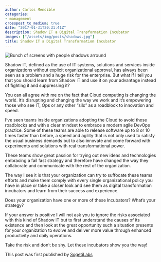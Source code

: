 ```yaml
---
author: Carlos Mendible
categories:
- management
crosspost_to_medium: true
date: "2017-01-31T20:31:41Z"
description: Shadow IT a Digital Transformation Incubator
images: ["/assets/img/posts/shadows.jpg"]
title: Shadow IT a Digital Transformation Incubator
---
```


![Bunch of screens with people shadows arround](/assets/img/posts/shadows.jpg)

Shadow IT, defined as the use of IT systems, solutions and services inside organizations without explicit organizational approval, has always been seen as a problem and a huge risk for the enterprise.
But what if I tell you that you should learn from Shadow IT and use it on your advantage instead of fighting it and suppressing it?

You can all agree with me on the fact that Cloud computing is changing the world. It’s disrupting and changing the way we work and it’s empowering those who see IT, Ops or any other “silo” as a roadblock to innovation and speed.

I’ve seen teams inside organizations adopting the Cloud to avoid those roadblocks and with a clear mindset to embrace a modern agile DevOps practice. Some of these teams are able to release software up to 8 or 10 times faster than before, a speed and agility that is not only used to satisfy the usual business demands but to also innovate and come forward with experiments and solutions with real transformational power.

These teams show great passion for trying out new ideas and technologies embracing a fail fast strategy and therefore have changed the way they collaborate and communicate with the rest of the organization.

The way I see it is that your organization can try to suffocate these teams efforts and make them comply with every single organizational policy you have in place or take a closer look and see them as digital transformation incubators and learn from their success and experience.

Does your organization have one or more of these Incubators? What’s your strategy?

If your answer is positive I will not ask you to ignore the risks associated with this kind of Shadow IT but to first understand the causes of its existence and then look at the great opportunity such a situation presents for your organization to evolve and deliver more value through enhanced productivity and daily operations.

Take the risk and don’t be shy. Let these incubators show you the way!

This post was first published by [SogetiLabs](http://labs.sogeti.com/shadow-digital-transformation-incubator/)